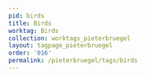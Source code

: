```yaml
---
pid: birds
title: Birds
worktag: Birds
collection: worktags_pieterbruegel
layout: tagpage_pieterbruegel
order: '016'
permalink: /pieterbruegel/tags/birds
---
```

